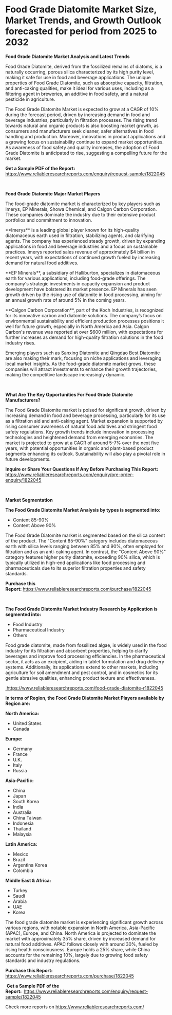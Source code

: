 <p><h1>Food Grade Diatomite Market Size, Market Trends, and Growth Outlook forecasted for period from 2025 to 2032</h1></p><p><strong>Food Grade Diatomite Market Analysis and Latest Trends</strong></p>
<p><p>Food Grade Diatomite, derived from the fossilized remains of diatoms, is a naturally occurring, porous silica characterized by its high purity level, making it safe for use in food and beverage applications. The unique properties of Food Grade Diatomite, such as absorptive capacity, filtration, and anti-caking qualities, make it ideal for various uses, including as a filtering agent in breweries, an additive in food safety, and a natural pesticide in agriculture.</p><p>The Food Grade Diatomite Market is expected to grow at a CAGR of 10% during the forecast period, driven by increasing demand in food and beverage industries, particularly in filtration processes. The rising trend towards natural and organic products is also boosting market growth, as consumers and manufacturers seek cleaner, safer alternatives in food handling and production. Moreover, innovations in product applications and a growing focus on sustainability continue to expand market opportunities. As awareness of food safety and quality increases, the adoption of Food Grade Diatomite is anticipated to rise, suggesting a compelling future for the market.</p></p>
<p><strong>Get a Sample PDF of the Report:&nbsp;</strong> <a href="https://www.reliableresearchreports.com/enquiry/request-sample/1822045?utm_campaign=3020&utm_medium=2&utm_source=Github&utm_content=ia&utm_term=03042025&utm_id=food-grade-diatomite">https://www.reliableresearchreports.com/enquiry/request-sample/1822045</a></p>
<p>&nbsp;</p>
<p><strong>Food Grade Diatomite Major Market Players</strong></p>
<p><p>The food-grade diatomite market is characterized by key players such as Imerys, EP Minerals, Showa Chemical, and Calgon Carbon Corporation. These companies dominate the industry due to their extensive product portfolios and commitment to innovation.</p><p>**Imerys** is a leading global player known for its high-quality diatomaceous earth used in filtration, stabilizing agents, and clarifying agents. The company has experienced steady growth, driven by expanding applications in food and beverage industries and a focus on sustainable practices. Imerys reported sales revenue of approximately $4 billion in recent years, with expectations of continued growth fueled by increasing demand for natural food additives.</p><p>**EP Minerals**, a subsidiary of Halliburton, specializes in diatomaceous earth for various applications, including food-grade offerings. The company's strategic investments in capacity expansion and product development have bolstered its market presence. EP Minerals has seen growth driven by the rising use of diatomite in food processing, aiming for an annual growth rate of around 5% in the coming years.</p><p>**Calgon Carbon Corporation**, part of the Koch Industries, is recognized for its innovative carbon and diatomite solutions. The company’s focus on environmental sustainability and efficient production processes positions it well for future growth, especially in North America and Asia. Calgon Carbon's revenue was reported at over $600 million, with expectations for further increases as demand for high-quality filtration solutions in the food industry rises.</p><p>Emerging players such as Sanxing Diatomite and Qingdao Best Diatomite are also making their mark, focusing on niche applications and leveraging local market insights. As the food-grade diatomite market grows, these companies will attract investments to enhance their growth trajectories, making the competitive landscape increasingly dynamic.</p></p>
<p>&nbsp;</p>
<p><strong>What Are The Key Opportunities For Food Grade Diatomite Manufacturers?</strong></p>
<p><p>The Food Grade Diatomite market is poised for significant growth, driven by increasing demand in food and beverage processing, particularly for its use as a filtration aid and anti-caking agent. Market expansion is supported by rising consumer awareness of natural food additives and stringent food safety regulations. Key growth trends include innovation in processing technologies and heightened demand from emerging economies. The market is projected to grow at a CAGR of around 5-7% over the next five years, with potential opportunities in organic and plant-based product segments enhancing its outlook. Sustainability will also play a pivotal role in future developments.</p></p>
<p><strong>Inquire or Share Your Questions If Any Before Purchasing This Report:</strong> <a href="https://www.reliableresearchreports.com/enquiry/pre-order-enquiry/1822045?utm_campaign=3020&utm_medium=2&utm_source=Github&utm_content=ia&utm_term=03042025&utm_id=food-grade-diatomite">https://www.reliableresearchreports.com/enquiry/pre-order-enquiry/1822045</a></p>
<p>&nbsp;</p>
<p><strong>Market Segmentation</strong></p>
<p><strong>The Food Grade Diatomite Market Analysis by types is segmented into:</strong></p>
<p><ul><li>Content 85-90%</li><li>Content Above 90%</li></ul></p>
<p><p>The Food Grade Diatomite market is segmented based on the silica content of the product. The "Content 85-90%" category includes diatomaceous earth with silica levels ranging between 85% and 90%, often employed for filtration and as an anti-caking agent. In contrast, the "Content Above 90%" category features higher purity diatomite, exceeding 90% silica, which is typically utilized in high-end applications like food processing and pharmaceuticals due to its superior filtration properties and safety standards.</p></p>
<p><strong>Purchase this Report:&nbsp;</strong><a href="https://www.reliableresearchreports.com/purchase/1822045?utm_campaign=3020&utm_medium=2&utm_source=Github&utm_content=ia&utm_term=03042025&utm_id=food-grade-diatomite">https://www.reliableresearchreports.com/purchase/1822045</a></p>
<p>&nbsp;</p>
<p><strong>The Food Grade Diatomite Market Industry Research by Application is segmented into:</strong></p>
<p><ul><li>Food Industry</li><li>Pharmaceutical Industry</li><li>Others</li></ul></p>
<p><p>Food grade diatomite, made from fossilized algae, is widely used in the food industry for its filtration and absorbent properties, helping to clarify beverages and improve food processing efficiencies. In the pharmaceutical sector, it acts as an excipient, aiding in tablet formulation and drug delivery systems. Additionally, its applications extend to other markets, including agriculture for soil amendment and pest control, and in cosmetics for its gentle abrasive qualities, enhancing product texture and effectiveness.</p></p>
<p><a href="https://www.reliableresearchreports.com/food-grade-diatomite-r1822045?utm_campaign=3020&utm_medium=2&utm_source=Github&utm_content=ia&utm_term=03042025&utm_id=food-grade-diatomite">&nbsp;https://www.reliableresearchreports.com/food-grade-diatomite-r1822045</a></p>
<p><strong>In terms of Region, the Food Grade Diatomite Market Players available by Region are:</strong></p>
<p>
    <p> <strong> North America: </strong>
        <ul>
            <li>United States</li>
            <li>Canada</li>
        </ul>
        </p> 
    <p> <strong> Europe: </strong>
        <ul>
            <li>Germany</li>
            <li>France</li>
            <li>U.K.</li>
            <li>Italy</li>
            <li>Russia</li>
        </ul>
        </p> 
    <p> <strong> Asia-Pacific: </strong>
        <ul>
            <li>China</li>
            <li>Japan</li>
            <li>South Korea</li>
            <li>India</li>
            <li>Australia</li>
            <li>China Taiwan</li>
            <li>Indonesia</li>
            <li>Thailand</li>
            <li>Malaysia</li>
        </ul>
        </p> 
    <p> <strong> Latin America: </strong>
        <ul>
            <li>Mexico</li>
            <li>Brazil</li>
            <li>Argentina Korea</li>
            <li>Colombia</li>
        </ul>
        </p> 
    <p> <strong> Middle East & Africa: </strong>
        <ul>
            <li>Turkey</li>
            <li>Saudi</li>
            <li>Arabia</li>
            <li>UAE</li>
            <li>Korea</li>
        </ul>
    </p>
    </p>
<p><p>The food grade diatomite market is experiencing significant growth across various regions, with notable expansion in North America, Asia-Pacific (APAC), Europe, and China. North America is projected to dominate the market with approximately 35% share, driven by increased demand for natural food additives. APAC follows closely with around 30%, fueled by rising health consciousness. Europe holds a 25% share, while China accounts for the remaining 10%, largely due to growing food safety standards and industry regulations.</p></p>
<p><strong>Purchase this Report: </strong><a href="https://www.reliableresearchreports.com/purchase/1822045?utm_campaign=3020&utm_medium=2&utm_source=Github&utm_content=ia&utm_term=03042025&utm_id=food-grade-diatomite">https://www.reliableresearchreports.com/purchase/1822045</a></p>
<p>&nbsp;<strong>Get a Sample PDF of the Report:&nbsp;&nbsp;</strong><a href="https://www.reliableresearchreports.com/enquiry/request-sample/1822045?utm_campaign=3020&utm_medium=2&utm_source=Github&utm_content=ia&utm_term=03042025&utm_id=food-grade-diatomite">https://www.reliableresearchreports.com/enquiry/request-sample/1822045</a></p>
<p><strong></strong></p>
<p>Check more reports on <a href="https://www.reliableresearchreports.com/?utm_campaign=3020&utm_medium=2&utm_source=Github&utm_content=ia&utm_term=03042025&utm_id=food-grade-diatomite">https://www.reliableresearchreports.com/</a></p>